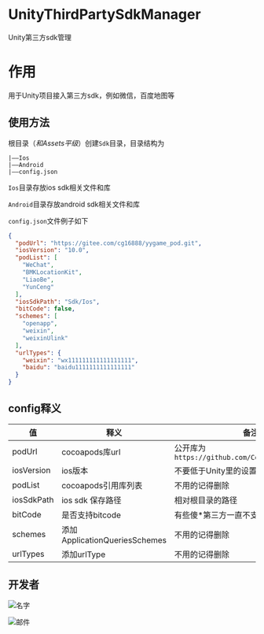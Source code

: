 # UnityThirdPartySdkManager
Unity第三方sdk管理

# 作用
用于Unity项目接入第三方sdk，例如微信，百度地图等

## 使用方法

根目录（*和Assets平级*）创建`Sdk`目录，目录结构为
```
|——Ios
|——Android
|——config.json
```
`Ios`目录存放ios sdk相关文件和库

`Android`目录存放android sdk相关文件和库

`config.json`文件例子如下
```json
{
  "podUrl": "https://gitee.com/cg16888/yygame_pod.git",
  "iosVersion": "10.0",
  "podList": [
    "WeChat",
    "BMKLocationKit",
    "LiaoBe",
    "YunCeng"
  ],
  "iosSdkPath": "Sdk/Ios",
  "bitCode": false,
  "schemes": [
    "openapp",
    "weixin",
    "weixinUlink"
  ],
  "urlTypes": {
    "weixin": "wx111111111111111111",
    "baidu": "baidu1111111111111111"
  }
}
```
## config释义
 
值 | 释义 | 备注
---- | ----- | ------  
podUrl | cocoapods库url | 公开库为`https://github.com/CocoaPods/Specs.git` 
iosVersion | ios版本 | 不要低于Unity里的设置最小版本
podList | cocoapods引用库列表 | 不用的记得删除
iosSdkPath | ios sdk 保存路径 | 相对根目录的路径
bitCode | 是否支持bitcode | 有些傻*第三方一直不支持
schemes | 添加ApplicationQueriesSchemes | 不用的记得删除
urlTypes | 添加urlType | 不用的记得删除
    


## 开发者
![名字](https://wx3.sinaimg.cn/mw690/8a323e5cly1gcr72ahmikj203h01qgli.jpg)

![邮件](https://wx4.sinaimg.cn/mw690/8a323e5cly1gcr72ahqsej209l01jq31.jpg)